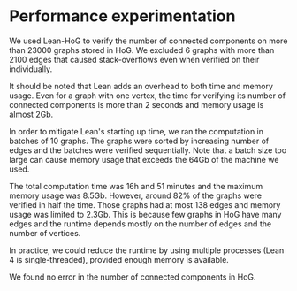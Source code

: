 # Performance experimentation

We used Lean-HoG to verify the number of connected components on more than
23000 graphs stored in HoG. We excluded 6 graphs with more than 2100 edges
that caused stack-overflows even when verified on their individually.

It should be noted that Lean adds an overhead to both time and memory usage.
Even for a graph with one vertex, the time for verifying its number of connected
components is more than 2 seconds and memory usage is almost 2Gb.

In order to mitigate Lean's starting up time, we ran the computation in batches
of 10 graphs. The graphs were sorted by increasing number of edges and the
batches were verified sequentially. Note that a batch size too large can cause
memory usage that exceeds the 64Gb of the machine we used.

The total computation time was 16h and 51 minutes and the maximum memory usage
was 8.5Gb. However, around 82% of the graphs were verified in half the time.
Those graphs had at most 138 edges and memory usage was limited to 2.3Gb. This
is because few graphs in HoG have many edges and the runtime depends mostly on
the number of edges and the number of vertices.

In practice, we could reduce the runtime by using multiple processes (Lean 4 is
single-threaded), provided enough memory is available.

We found no error in the number of connected components in HoG.
